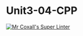 # Unit3-04-CPP
[![Mr Coxall's Super Linter](https://github.com/ICS3U-C-Programming-Christopher-El-Murr/Unit3-04-CPP/workflows/Mr%20Coxall's%20Super%20Linter/badge.svg)](https://github.com/ICS3U-C-Programming-Christopher-El-Murr/Unit3-04-CPP/actions/)
